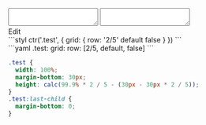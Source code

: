 <div data-size="200" class="code-cont" data-example="two-five-rowB">
    <div class="code">
        <div class="code-wrap">
            <textarea id="stylus"></textarea>
            <textarea id="css"></textarea>
            <div class="edit-code">
                <span>Edit</span>
            </div>
        </div>
    </div>
</div>

<div data-size="200" data-examples="stylus"></div>
```styl
ctr('.test', {
  grid: {
    row: '2/5' default false
  }
})
```

<div data-size="200" data-examples="yaml"></div>
```yaml
.test:
  grid:
    row: [2/5, default, false]
```

```css
.test {
  width: 100%;
  margin-bottom: 30px;
  height: calc(99.9% * 2 / 5 - (30px - 30px * 2 / 5));
}
.test:last-child {
  margin-bottom: 0;
}
```
<div class="cf"></div>
